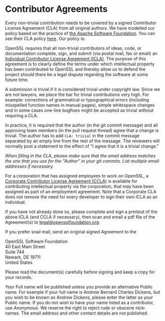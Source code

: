 # Contributor Agreements

Every non-trivial contribution needs to be covered by a signed
Contributor License Agreement (CLA) from all original authors. We have
modelled our policy based on the practice of [the Apache Software
Foundation](https://www.apache.org). You can see their CLA policy
[here](https://www.apache.org/licenses/#clas). Our policy is:

OpenSSL requires that all non-trivial contributors of ideas, code, or
documentation complete, sign, and submit (via postal mail, fax or email)
an [Individual Contributor License Agreement (ICLA)](openssl_icla.pdf).
The purpose of this agreement is to clearly define the terms under which
intellectual property has been contributed to OpenSSL and thereby allow
us to defend the project should there be a legal dispute regarding the
software at some future time.

A submission is trivial if it is considered trivial under copyright law.
Since we are not lawyers, we place the bar for trivial contributions
very high. For example: corrections of grammatical or typographical
errors (including misspelled function names in manual pages), simple
whitespace changes and in some cases one-line bugfixes might be accepted
as trivial without requiring a CLA.

In practice, it is required that the author (in the git commit message)
and all approving team members (in the pull request thread) agree that a
change is trivial. The author has to add `CLA: trivial` in the commit
message separated by an empty line from the rest of the message. The
reviewers will normally post a statement to the effect of "I agree that
it is a trivial change."

*When filling in the CLA, please make sure that the email address
matches the one that you use for the "Author" in your git commits.
List multiple email addresses if necessary.*

For a corporation that has assigned employees to work on OpenSSL, a
[Corporate Contributor License Agreement (CCLA)](openssl_ccla.pdf) is
available for contributing intellectual property via the corporation,
that may have been assigned as part of an employment agreement. Note
that a Corporate CLA does not remove the need for every developer to
sign their own ICLA as an individual.

If you have not already done so, please complete and sign a printout of
the above ICLA (and CCLA if necessary), then scan and email a pdf file
of the Agreement(s) to <legal@opensslfoundation.org>.

If you prefer snail mail, send an original signed Agreement to the

OpenSSL Software Foundation\
40 East Main Street\
Suite 744\
Newark, DE 19711\
United States

Please read the document(s) carefully before signing and keep a copy for
your records.

Your Full name will be published unless you provide an alternative
Public name. For example if your full name is Andrew Bernard Charles
Dickens, but you wish to be known as Andrew Dickens, please enter the
latter as your Public name. If you do not wish to have your name listed
as a contributor, use *Anonymous*. We reserve the right to reject rude
or obscene nick-names. The email address and other contact details are
not published.
